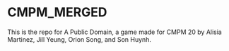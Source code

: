 # CMPM_MERGED
This is the repo for A Public Domain, a game made for CMPM 20 by Alisia Martinez, Jill Yeung, Orion Song, and Son Huynh.
